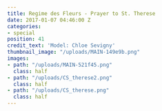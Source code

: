 ```yaml
---
title: Regime des Fleurs - Prayer to St. Therese
date: 2017-01-07 04:46:00 Z
categories:
- special
position: 41
credit_text: 'Model: Chloe Sevigny'
thumbnail_image: "/uploads/MAIN-149e9b.png"
images:
- path: "/uploads/MAIN-521f45.png"
  class: half
- path: "/uploads/CS_therese2.png"
  class: half
- path: "/uploads/CS_therese.png"
  class: half
---
```



